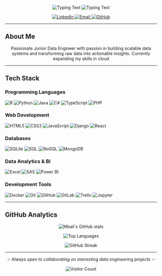<p align="center">
  <img src="https://readme-typing-svg.demolab.com?font=Fira+Code&size=26&pause=1000&color=2E0249&center=true&vCenter=true&width=900&lines=Hello%2C+I'm+Mbali;A+Junior+Data+Engineer;Focused+on+scalable+and+efficient+systems;Engineering+tomorrow+with+today's+data." alt="Typing Text" media="(prefers-color-scheme: light)">
  <img src="https://readme-typing-svg.demolab.com?font=Fira+Code&size=26&pause=1000&color=FFFFFF&center=true&vCenter=true&width=900&lines=Hello%2C+I'm+Mbali;A+Junior+Data+Engineer;Focused+on+scalable+and+efficient+systems;Engineering+tomorrow+with+today's+data." alt="Typing Text" media="(prefers-color-scheme: dark)">
</p>
<p align="center">
  <a href="https://www.linkedin.com/in/mbali-phulwane-0971071b8/">
    <img src="https://img.shields.io/badge/LinkedIn-0077B5?style=for-the-badge&logo=linkedin&logoColor=white" alt="LinkedIn">
  </a>
  <a href="mailto:mbphulwjhb024@student.wethinkcode.co.za">
    <img src="https://img.shields.io/badge/Email-D14836?style=for-the-badge&logo=gmail&logoColor=white" alt="Email">
  </a>
  <a href="https://github.com/MbalieP">
    <img src="https://img.shields.io/badge/GitHub-181717?style=for-the-badge&logo=github&logoColor=white" alt="GitHub">
  </a>
</p>

---

## About Me

<p align="center">
  Passionate Junior Data Engineer with passion in building scalable data systems and transforming raw data into actionable insights. Currently expanding my skills in cloud 
</p>

---
##  Tech Stack
###  Programming Languages
![R](https://img.shields.io/badge/R-276DC3?style=for-the-badge&logo=r&logoColor=white)
![Python](https://img.shields.io/badge/Python-3776AB?style=for-the-badge&logo=python&logoColor=white)
![Java](https://img.shields.io/badge/Java-ED8B00?style=for-the-badge&logo=openjdk&logoColor=white)
![C#](https://img.shields.io/badge/C%23-239120?style=for-the-badge&logo=c-sharp&logoColor=white)
![TypeScript](https://img.shields.io/badge/TypeScript-3178C6?style=for-the-badge&logo=typescript&logoColor=white)
![PHP](https://img.shields.io/badge/PHP-777BB4?style=for-the-badge&logo=php&logoColor=white)

### Web Development
![HTML5](https://img.shields.io/badge/HTML5-E34F26?style=for-the-badge&logo=html5&logoColor=white)
![CSS3](https://img.shields.io/badge/CSS3-1572B6?style=for-the-badge&logo=css3&logoColor=white)
![JavaScript](https://img.shields.io/badge/JavaScript-F7DF1E?style=for-the-badge&logo=javascript&logoColor=black)
![Django](https://img.shields.io/badge/Django-092E20?style=for-the-badge&logo=django&logoColor=white)
![React](https://img.shields.io/badge/React-20232A?style=for-the-badge&logo=react&logoColor=61DAFB)

###  Databases
![SQLite](https://img.shields.io/badge/SQLite-003B57?style=for-the-badge&logo=sqlite&logoColor=white)
![SQL](https://img.shields.io/badge/SQL-336791?style=for-the-badge&logo=database&logoColor=white)
![NoSQL](https://img.shields.io/badge/NoSQL-4EA94B?style=for-the-badge&logo=databricks&logoColor=white)
![MongoDB](https://img.shields.io/badge/MongoDB-47A248?style=for-the-badge&logo=mongodb&logoColor=white)

###  Data Analytics & BI
![Excel](https://img.shields.io/badge/Excel-217346?style=for-the-badge&logo=microsoft-excel&logoColor=white)
![SAS](https://img.shields.io/badge/SAS-0072C6?style=for-the-badge&logo=sas&logoColor=white)
![Power BI](https://img.shields.io/badge/Power_BI-F2C811?style=for-the-badge&logo=powerbi&logoColor=black)

###  Development Tools
![Docker](https://img.shields.io/badge/Docker-2496ED?style=for-the-badge&logo=docker&logoColor=white)
![Git](https://img.shields.io/badge/Git-F05032?style=for-the-badge&logo=git&logoColor=white)
![GitHub](https://img.shields.io/badge/GitHub-181717?style=for-the-badge&logo=github&logoColor=white)
![GitLab](https://img.shields.io/badge/GitLab-FC6D26?style=for-the-badge&logo=gitlab&logoColor=white)
![Trello](https://img.shields.io/badge/Trello-0052CC?style=for-the-badge&logo=trello&logoColor=white)
![Jupyter](https://img.shields.io/badge/Jupyter-F37626?style=for-the-badge&logo=jupyter&logoColor=white)


---

## GitHub Analytics

<div align="center">

![Mbali's GitHub stats](https://github-readme-stats.vercel.app/api?username=MbalieP&show_icons=true&theme=vision-friendly-dark&hide_border=false&border_color=2E0249&bg_color=0d1117&text_color=ffffff&title_color=2E0249&count_private=true&include_all_commits=true)  

![Top Languages](https://github-readme-stats.vercel.app/api/top-langs/?username=MbalieP&layout=compact&theme=vision-friendly-dark&hide_border=false&border_color=2E0249&bg_color=0d1117&text_color=ffffff&title_color=2E0249&hide=C%2B%2B&langs_count=8)

![GitHub Streak](https://github-readme-streak-stats.herokuapp.com/?user=MbalieP&theme=vision-friendly-dark&hide_border=false&border_color=2E0249&background=0d1117&fire=2E0249&ring=2E0249&currStreakLabel=2E0249)

</div>


---

<p align="center">
  <i>✨ Always open to collaborating on interesting data engineering projects ✨</i>
</p>

<div align="center">
  
![Visitor Count](https://komarev.com/ghpvc/?username=MbalieP&color=2E0249&style=flat-square)

</div>
